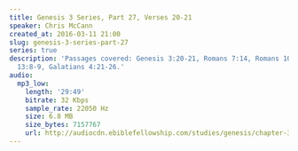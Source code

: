 ```yaml
---
title: Genesis 3 Series, Part 27, Verses 20-21
speaker: Chris McCann
created_at: 2016-03-11 21:00
slug: genesis-3-series-part-27
series: true
description: 'Passages covered: Genesis 3:20-21, Romans 7:14, Romans 10:4, Matthew
  13:8-9, Galatians 4:21-26.'
audio:
  mp3_low:
    length: '29:49'
    bitrate: 32 Kbps
    sample_rate: 22050 Hz
    size: 6.8 MB
    size_bytes: 7157767
    url: http://audiocdn.ebiblefellowship.com/studies/genesis/chapter-3/2016.03.11_McCann_-_Genesis_3_Series_Part_27.mp3
---
```


